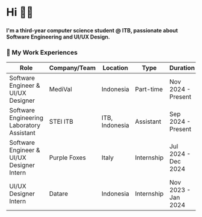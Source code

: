 # Hi 👋🏻

###

#### I'm a third-year computer science student @ ITB, passionate about Software Engineering and UI/UX Design.

###

### 🌱 My Work Experiences

| **Role**                                   | **Company/Team**         | **Location**       | **Type**         | **Duration**         |
|------------------------------------------|--------------------------|--------------------|------------------|---------------------|
| Software Engineer & UI/UX Designer        | MediVal                  | Indonesia                  | Part-time | Nov 2024 - Present |
| Software Engineering Laboratory Assistant | STEI ITB                 | ITB, Indonesia     | Assistant        | Sep 2024 - Present |
| Software Engineer & UI/UX Designer Intern | Purple Foxes             | Italy              | Internship       | Jul 2024 - Dec 2024 |
| UI/UX Designer Intern                     | Datare                   | Indonesia                  | Internship       | Nov 2023 - Jan 2024 |
